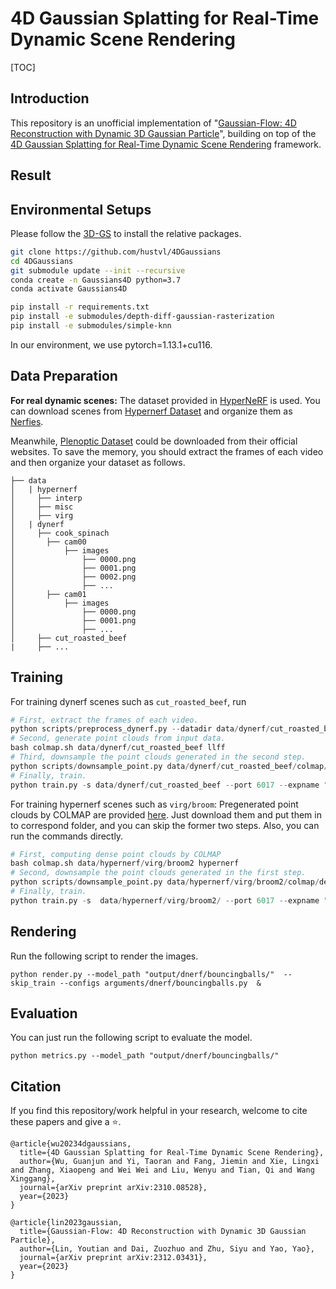 # 4D Gaussian Splatting for Real-Time Dynamic Scene Rendering

[TOC]

## Introduction

This repository is an unofficial implementation of "[Gaussian-Flow: 4D Reconstruction with Dynamic 3D Gaussian Particle](https://arxiv.org/abs/2312.03431)", building on top of the [4D Gaussian Splatting for Real-Time Dynamic Scene Rendering](https://github.com/hustvl/4DGaussians) framework.

## Result







## Environmental Setups

Please follow the [3D-GS](https://github.com/graphdeco-inria/gaussian-splatting) to install the relative packages.

```bash
git clone https://github.com/hustvl/4DGaussians
cd 4DGaussians
git submodule update --init --recursive
conda create -n Gaussians4D python=3.7 
conda activate Gaussians4D

pip install -r requirements.txt
pip install -e submodules/depth-diff-gaussian-rasterization
pip install -e submodules/simple-knn
```

In our environment, we use pytorch=1.13.1+cu116.

## Data Preparation

**For real dynamic scenes:**
The dataset provided in [HyperNeRF](https://github.com/google/hypernerf) is used. You can download scenes from [Hypernerf Dataset](https://github.com/google/hypernerf/releases/tag/v0.1) and organize them as [Nerfies](https://github.com/google/nerfies#datasets). 

Meanwhile, [Plenoptic Dataset](https://github.com/facebookresearch/Neural_3D_Video) could be downloaded from their official websites. To save the memory, you should extract the frames of each video and then organize your dataset as follows.

```
├── data
│   | hypernerf
│     ├── interp
│     ├── misc
│     ├── virg
│   | dynerf
│     ├── cook_spinach
│       ├── cam00
│           ├── images
│               ├── 0000.png
│               ├── 0001.png
│               ├── 0002.png
│               ├── ...
│       ├── cam01
│           ├── images
│               ├── 0000.png
│               ├── 0001.png
│               ├── ...
│     ├── cut_roasted_beef
|     ├── ...
```


## Training

For training dynerf scenes such as `cut_roasted_beef`, run

```python
# First, extract the frames of each video.
python scripts/preprocess_dynerf.py --datadir data/dynerf/cut_roasted_beef
# Second, generate point clouds from input data.
bash colmap.sh data/dynerf/cut_roasted_beef llff
# Third, downsample the point clouds generated in the second step.
python scripts/downsample_point.py data/dynerf/cut_roasted_beef/colmap/dense/workspace/fused.ply data/dynerf/cut_roasted_beef/points3D_downsample2.ply
# Finally, train.
python train.py -s data/dynerf/cut_roasted_beef --port 6017 --expname "dynerf/cut_roasted_beef" --configs arguments/dynerf/cut_roasted_beef.py 
```

For training hypernerf scenes such as `virg/broom`: Pregenerated point clouds by COLMAP are provided [here](https://drive.google.com/file/d/1fUHiSgimVjVQZ2OOzTFtz02E9EqCoWr5/view). Just download them and put them in to correspond folder, and you can skip the former two steps. Also, you can run the commands directly.

```python
# First, computing dense point clouds by COLMAP
bash colmap.sh data/hypernerf/virg/broom2 hypernerf
# Second, downsample the point clouds generated in the first step. 
python scripts/downsample_point.py data/hypernerf/virg/broom2/colmap/dense/workspace/fused.ply data/hypernerf/virg/broom2/points3D_downsample2.ply
# Finally, train.
python train.py -s  data/hypernerf/virg/broom2/ --port 6017 --expname "hypernerf/broom2" --configs arguments/hypernerf/broom2.py 
```

## Rendering

Run the following script to render the images.

```
python render.py --model_path "output/dnerf/bouncingballs/"  --skip_train --configs arguments/dnerf/bouncingballs.py  &
```

## Evaluation

You can just run the following script to evaluate the model.

```
python metrics.py --model_path "output/dnerf/bouncingballs/" 
```

## Citation

If you find this repository/work helpful in your research, welcome to cite these papers and give a ⭐.

```
@article{wu20234dgaussians,
  title={4D Gaussian Splatting for Real-Time Dynamic Scene Rendering},
  author={Wu, Guanjun and Yi, Taoran and Fang, Jiemin and Xie, Lingxi and Zhang, Xiaopeng and Wei Wei and Liu, Wenyu and Tian, Qi and Wang Xinggang},
  journal={arXiv preprint arXiv:2310.08528},
  year={2023}
}

@article{lin2023gaussian,
  title={Gaussian-Flow: 4D Reconstruction with Dynamic 3D Gaussian Particle},
  author={Lin, Youtian and Dai, Zuozhuo and Zhu, Siyu and Yao, Yao},
  journal={arXiv preprint arXiv:2312.03431},
  year={2023}
}
```

